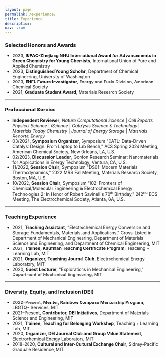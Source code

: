 ```yaml
---
layout: page
permalink: /experience/
title: Experience
description:
nav: true
---
```


### Selected Honors and Awards

* 2023, **IUPAC-Zhejiang NHU International Award for Advancements in Green Chemistry for Young Chemists**, International Union of Pure and Applied Chemistry
* 2023, **Distinguished Young Scholar**, Department of Chemical Engineering, University of Washington
* 2023, **ENFL Future Investigator**, Energy and Fuels Division, American Chemical Society
* 2021, **Graduate Student Award**, Materials Research Society

---

### Professional Service

* **Independent Reviewer**,
*Nature Computational Science* | *Cell Reports Physical Science* | *iScience* | *Catalysis Science & Technology* | *Materials Today Chemistry* | *Journal of Energy Storage* | *Materials Reports: Energy*
* 03/2024, **Symposium Organizer**, Symposium "CATL: Data-Driven Catalyst Design: From Laptop to Lab Bench," ACS Spring 2024 Meeting, American Chemical Society, New Orleans, LA, U.S.
* 02/2023, **Discussion Leader**, Gordon Research Seminar: Nanomaterials for Applications in Energy Technology, Ventura, CA, U.S.
* 11/2022, **Session Chair**, Symposium "DS01: Modern Materials Thermodynamics," 2022 MRS Fall Meeting, Materials Research Society, Boston, MA, U.S.
* 10/2022, **Session Chair**, Symposium "I02: Frontiers of Chemical/Molecular Engineering in Electrochemical Energy Technologies 2: In Honor of Robert Savinell's 70<sup>th</sup> Birthday," 242<sup>nd</sup> ECS Meeting, The Electrochemical Society, Atlanta, GA, U.S.

---

### Teaching Experience

* 2021, **Teaching Assistant**, "Electrochemical Energy Conversion and Storage: Fundamentals, Materials, and Applications," Cross-Listed in Department of Mechanical Engineering, Department of Materials Science and Engineering, and Department of Chemical Engineering, MIT
* 2021, **Trainee, Kaufman Teaching Certificate Program**, Teaching + Learning Lab, MIT
* 2021, **Organizer, Teaching Journal Club**, Electrochemical Energy Laboratory, MIT
* 2020, **Guest Lecturer**, "Explorations in Mechanical Engineering," Department of Mechanical Engineering, MIT

---

### Diversity, Equity, and Inclusion (DEI)

* 2022–Present, **Mentor, Rainbow Compass Mentorship Program**, LBGTQ+ Services, MIT
* 2021–Present, **Contributor, DEI Initiatives**, Department of Materials Science and Engineering, MIT
* 2021, **Trainee, Teaching for Belonging Workshop**, Teaching + Learning Lab, MIT
* 2020, **Organizer, DEI Journal Club and Group Value Statement**, Electrochemical Energy Laboratory, MIT
* 2018–2020, **Cultural and Inter-Cultural Exchange Chair**, Sidney-Pacific Graduate Residence, MIT
